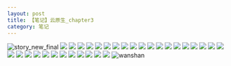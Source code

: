 ```yaml
---
layout: post
title: 【笔记】云原生_chapter3
category: 笔记
---
```

![story_new_final](http://rab41f8zg.hd-bkt.clouddn.com/img/story_new_final_0322.png)
![](http://rab41f8zg.hd-bkt.clouddn.com/img/chapter3-0321-cloud-native-1.png)
![](http://rab41f8zg.hd-bkt.clouddn.com/img/chapter3-0321-cloud-native-2.png)
![](http://r8s97vm6g.hπd-bkt.clouddn.com/img/chapter3-0321-cloud-native-3.png)
![](http://rab41f8zg.hd-bkt.clouddn.com/img/chapter3-0321-cloud-native-4.png)
![](http://rab41f8zg.hd-bkt.clouddn.com/img/chapter3-0321-cloud-native-5.png)
![](http://rab41f8zg.hd-bkt.clouddn.com/img/chapter3-0321-cloud-native-6.png)
![](http://rab41f8zg.hd-bkt.clouddn.com/img/chapter3-0321-cloud-native-7.png)
![](http://rab41f8zg.hd-bkt.clouddn.com/img/chapter3-0321-cloud-native-8.png)
![](http://rab41f8zg.hd-bkt.clouddn.com/img/chapter3-0321-cloud-native-9.png)
![](http://rab41f8zg.hd-bkt.clouddn.com/img/chapter3-0321-cloud-native-10.png)
![](http://rab41f8zg.hd-bkt.clouddn.com/img/chapter3-0321-cloud-native-11.png)
![](http://rab41f8zg.hd-bkt.clouddn.com/img/chapter3-0321-cloud-native-12.png)
![](http://rab41f8zg.hd-bkt.clouddn.com/img/chapter3-0321-cloud-native-13.png)
![](http://rab41f8zg.hd-bkt.clouddn.com/img/chapter3-0321-cloud-native-14.png)
![](http://rab41f8zg.hd-bkt.clouddn.com/img/chapter3-0321-cloud-native-15.png)
![](http://rab41f8zg.hd-bkt.clouddn.com/img/chapter3-0321-cloud-native-16.png)
![](http://rab41f8zg.hd-bkt.clouddn.com/img/chapter3-0321-cloud-native-17.png)
![](http://rab41f8zg.hd-bkt.clouddn.com/img/chapter3-0321-cloud-native-18.png)
![](http://rab41f8zg.hd-bkt.clouddn.com/img/chapter3-0321-cloud-native-19.png)
![](http://rab41f8zg.hd-bkt.clouddn.com/img/chapter3-0321-cloud-native-20.png)
![](http://rab41f8zg.hd-bkt.clouddn.com/img/chapter3-0321-cloud-native-21.png)
![](http://rab41f8zg.hd-bkt.clouddn.com/img/chapter3-0321-cloud-native-22.png)
![](http://rab41f8zg.hd-bkt.clouddn.com/img/chapter3-0321-cloud-native-23.png)
![](http://rab41f8zg.hd-bkt.clouddn.com/img/chapter3-0321-cloud-native-24.png)
![](http://rab41f8zg.hd-bkt.clouddn.com/img/chapter3-0321-cloud-native-25.png)
![](http://rab41f8zg.hd-bkt.clouddn.com/img/chapter3-0321-cloud-native-26.png)
![](http://rab41f8zg.hd-bkt.clouddn.com/img/chapter3-0321-cloud-native-27.png)
![](http://rab41f8zg.hd-bkt.clouddn.com/img/chapter3-0321-cloud-native-28.png)
![](http://rab41f8zg.hd-bkt.clouddn.com/img/chapter3-0321-cloud-native-29.png)
![](http://rab41f8zg.hd-bkt.clouddn.com/img/chapter3-0321-cloud-native-30.png)
![](http://rab41f8zg.hd-bkt.clouddn.com/img/chapter3-0321-cloud-native-31.png)
![wanshan](http://rab41f8zg.hd-bkt.clouddn.com/img/wanshan.png)
